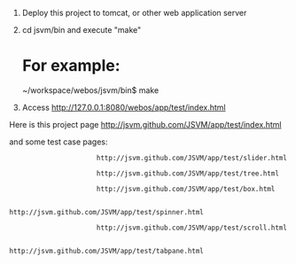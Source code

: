 
1) Deploy this project to tomcat, or other web application server

2) cd jsvm/bin and execute "make"

   # For example:
   ~/workspace/webos/jsvm/bin$ make

3) Access http://127.0.0.1:8080/webos/app/test/index.html

Here is this project page http://jsvm.github.com/JSVM/app/test/index.html

and some test case pages:

                          http://jsvm.github.com/JSVM/app/test/slider.html

                          http://jsvm.github.com/JSVM/app/test/tree.html

                          http://jsvm.github.com/JSVM/app/test/box.html

                          http://jsvm.github.com/JSVM/app/test/spinner.html

                          http://jsvm.github.com/JSVM/app/test/scroll.html

                          http://jsvm.github.com/JSVM/app/test/tabpane.html

